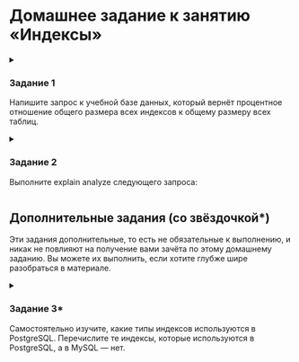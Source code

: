 
# Домашнее задание к занятию «Индексы»

<!--

### Инструкция по выполнению домашнего задания

1. Сделайте fork [репозитория c шаблоном решения](https://github.com/netology-code/sys-pattern-homework) к себе в Github и переименуйте его по названию или номеру занятия, например, https://github.com/имя-вашего-репозитория/gitlab-hw или https://github.com/имя-вашего-репозитория/8-03-hw).
2. Выполните клонирование этого репозитория к себе на ПК с помощью команды `git clone`.
3. Выполните домашнее задание и заполните у себя локально этот файл README.md:
   - впишите вверху название занятия и ваши фамилию и имя;
   - в каждом задании добавьте решение в требуемом виде: текст/код/скриншоты/ссылка;
   - для корректного добавления скриншотов воспользуйтесь инструкцией [«Как вставить скриншот в шаблон с решением»](https://github.com/netology-code/sys-pattern-homework/blob/main/screen-instruction.md);
   - при оформлении используйте возможности языка разметки md. Коротко об этом можно посмотреть в [инструкции по MarkDown](https://github.com/netology-code/sys-pattern-homework/blob/main/md-instruction.md).
4. После завершения работы над домашним заданием сделайте коммит (`git commit -m "comment"`) и отправьте его на Github (`git push origin`).
5. Для проверки домашнего задания преподавателем в личном кабинете прикрепите и отправьте ссылку на решение в виде md-файла в вашем Github.
6. Любые вопросы задавайте в чате учебной группы и/или в разделе «Вопросы по заданию» в личном кабинете.

Желаем успехов в выполнении домашнего задания.

-->

<details>
  <summary>

### Задание 1

Напишите запрос к учебной базе данных, который вернёт процентное отношение общего размера всех индексов к общему размеру всех таблиц.

  </summary>

```
SELECT
    sum(index_length)/sum(data_length)*100 AS '% отношение Индексов к Данным'
FROM
    INFORMATION_SCHEMA.TABLES
;
```

|% отношение Индексов к Данным|
|-----------------------------|
|22.2667|

</details>

<details>
  <summary>

### Задание 2

Выполните explain analyze следующего запроса:

  </summary>

```sql
select
  distinct
    concat(c.last_name, ' ', c.first_name),
    sum(p.amount) over (partition by c.customer_id, f.title)
from
  payment p,
  rental r,
  customer c,
  inventory i,
  film f
where
   date (p.payment_date) =  '2005-07-30'
    and  p.payment_date  =  r.rental_date
    and  r.customer_id   =  c.customer_id
    and  i.inventory_id  =  r.inventory_id
```

  - перечислите узкие места

  - оптимизируйте запрос: внесите корректировки по использованию операторов, при необходимости добавьте индексы

 <details>
   <summary>
  
выполнение запроса EXPLAIN 

   </summary>

```
-> Table scan on <temporary>  (cost=2.5..2.5 rows=0) (actual time=5086..5086 rows=391 loops=1)
    -> Temporary table with deduplication  (cost=0..0 rows=0) (actual time=5086..5086 rows=391 loops=1)
        -> Window aggregate with buffering: sum(payment.amount) OVER (PARTITION BY c.customer_id,f.title )   (actual time=2144..4905 rows=642000 loops=1)
            -> Sort: c.customer_id, f.title  (actual time=2144..2206 rows=642000 loops=1)
                -> Stream results  (cost=22.1e+6 rows=16.7e+6) (actual time=0.303..1511 rows=642000 loops=1)
                    -> Nested loop inner join  (cost=22.1e+6 rows=16.7e+6) (actual time=0.297..1305 rows=642000 loops=1)
                        -> Nested loop inner join  (cost=20.5e+6 rows=16.7e+6) (actual time=0.294..1149 rows=642000 loops=1)
                            -> Nested loop inner join  (cost=18.8e+6 rows=16.7e+6) (actual time=0.289..968 rows=642000 loops=1)
                                -> Inner hash join (no condition)  (cost=1.65e+6 rows=16.5e+6) (actual time=0.276..37.6 rows=634000 loops=1)
                                    -> Filter: (cast(p.payment_date as date) = '2005-07-30')  (cost=1.72 rows=16500) (actual time=0.0255..5.07 rows=634 loops=1)
                                        -> Table scan on p  (cost=1.72 rows=16500) (actual time=0.0174..3.56 rows=16044 loops=1)
                                    -> Hash
                                        -> Covering index scan on f using idx_title  (cost=103 rows=1000) (actual time=0.0284..0.181 rows=1000 loops=1)
                                -> Covering index lookup on r using rental_date (rental_date=p.payment_date)  (cost=0.938 rows=1.01) (actual time=937e-6..0.00134 rows=1.01 loops=634000)
                            -> Single-row index lookup on c using PRIMARY (customer_id=r.customer_id)  (cost=250e-6 rows=1) (actual time=136e-6..156e-6 rows=1 loops=642000)
                        -> Single-row covering index lookup on i using PRIMARY (inventory_id=r.inventory_id)  (cost=250e-6 rows=1) (actual time=104e-6..125e-6 rows=1 loops=642000)
```

 </details>


|Таблица|Тип доступа|Возможные индексы|Количество строк за одно сканирование|
|---|---|---|---|
|film|индекс|idx_title|1000|
|payment|ВСЕ| |16500|
|rental|ref|rental_date, idx_fk_inventory_id, idx_fk_customer_id|1|
|customer|eq_ref|ПЕРВИЧНЫЙ|1|
|inventory|eq_ref|ПЕРВИЧНЫЙ|1|

### Анализ:

|Стоимость выполнения запроса|27498093.00|
|---|---|

**Полные сканы таблицы**

Доступ к следующим таблицам осуществляется с помощью полного сканирования таблицы. 
- _Таблица payment с 16500 строками, MySQL считывает все строки в таблице за одно сканирование._

**Полные сканы индекса**

Доступ к следующим таблицам осуществляется с полным сканированием индекса. MySQL считывает весь индекс для этих таблиц.

- _Таблица film:      Используется индекс 'idx_title'._
- _Таблица rental:    Осуществляется доступ к совпадающим строкам, используется индекс «rental_date»._
- _Таблица customer:  Доступ не более чем к одной строке из этой таблицы осуществляется с помощью индекса, ПЕРВИЧНЫЙ КЛЮЧ._
- _Таблица inventory: Доступ не более чем к одной строке из этой таблицы осуществляется с помощью индекса, ПЕРВИЧНЫЙ КЛЮЧ._


Оценка (экспериментальная!)
|Таблица|Количество строк|Расчетное количество строк|
|:---:|---:|---|
|film|1000|1000|
|payment|16500|16500|
|rental|1|1|
|cutomer|1|1|
|inventory|1|1|





--


</details>

## Дополнительные задания (со звёздочкой*)
Эти задания дополнительные, то есть не обязательные к выполнению, и никак не повлияют на получение вами зачёта по этому домашнему заданию. Вы можете их выполнить, если хотите глубже шире разобраться в материале.

<details>
  <summary>

### Задание 3*

Самостоятельно изучите, какие типы индексов используются в PostgreSQL. Перечислите те индексы, которые используются в PostgreSQL, а в MySQL — нет.

  </summary>



*Приведите ответ в свободной форме.*

</details>


